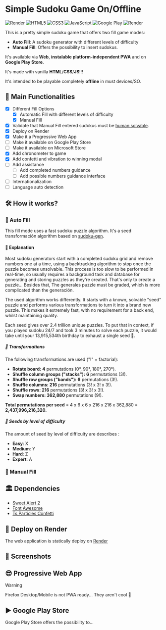 # Simple Sudoku Game On/Offline

![Render](https://img.shields.io/badge/Render-%46E3B7.svg?style=for-the-badge&logo=render&logoColor=white)
![HTML5](https://img.shields.io/badge/html5-%23E34F26.svg?style=for-the-badge&logo=html5&logoColor=white)
![CSS3](https://img.shields.io/badge/css3-%231572B6.svg?style=for-the-badge&logo=css3&logoColor=white)
![JavaScript](https://img.shields.io/badge/javascript-%23323330.svg?style=for-the-badge&logo=javascript&logoColor=%23F7DF1E)
![Google Play](https://img.shields.io/badge/Google_Play-414141?style=for-the-badge&logo=google-play&logoColor=white)
![Render](https://img.shields.io/badge/Render-46E3B7?style=for-the-badge&logo=render&logoColor=white)

This is a pretty simple sudoku game that offers two fill game modes: 
- **Auto Fill**: A sudoku generator with different
levels of difficulty
- **Manual Fill**: Offers the possibility to insert sudokus. 

It's available via **Web**, **instalable platform-independent PWA**
and on **Google Play Store**.

It's made with vanilla **HTML**/**CSS**/**JS**!!!

It's intended to be playable completely **offline**  in must devices/SO.

## 📖 Main Functionalities 
- [x] Different Fill Options
  - [x] Automatic Fill with different levels of difficulty
  - [x] Manual Fill
- [x] Validate that Manual Fill entered sudokus must be [human solvable](https://www.technologyreview.com/2012/01/06/188520/mathematicians-solve-minimum-sudoku-problem/).
- [x] Deploy on Render
- [x] Make it a Progressive Web App
- [ ] Make it available on Google Play Store
- [ ] Make it available on Microsoft Store
- [x] Add chronometer to game
- [x] Add confetti and vibration to winning modal
- [ ] Add assistance
  - [ ] Add completed numbers guidance
  - [ ] Add possible numbers guidance interface
- [ ] Internationalization
- [ ] Language auto detection

## 🛠️ How it works?
### 🤖 Auto Fill
This fill mode uses a fast sudoku puzzle algorithm. It's a seed transformación algorithm  based on [sudoku-gen](https://github.com/petewritescode/sudoku-gen).

#### 📜 Explanation
Most sudoku generators start with a completed sudoku grid and remove numbers one at a time, using a backtracking algorithm to stop once the puzzle becomes unsolvable. This process is too slow to be performed in real-time, so usually requires a background task and database for generating and storing puzzles as they're created. That's only to create a puzzle... Besides that, The generales puzzle must be graded, which is more complicated than the generación.

The used algorithm works differently. It starts with a known, solvable "seed" puzzle and performs various transformations to turn it into a brand new puzzle. This makes it extremely fast, with no requirement for a back end, whilst maintaining quality.

Each seed gives over 2.4 trillion unique puzzles. To put that in context, if you played sudoku 24/7 and took 3 minutes to solve each puzzle, it would take until your 13,915,534th birthday to exhaust a single seed 🎂.

##### 🔮 Transformations
The following transformations are used ("!" = factorial):

- **Rotate board:** **4** permutations (0°, 90°, 180°, 270°).
- **Shuffle column groups ("stacks"):** **6** permutations (3!).
- **Shuffle row groups ("bands"):** **6** permutations (3!).
- **Shuffle columns: 216** permutations (3! x 3! x 3!).
- **Shuffle rows: 216** permutations (3! x 3! x 3!).
- **Swap numbers: 362,880** permutations (9!).

**Total permutations per seed** = 4 x 6 x 6 x 216 x 216 x 362,880 = **2,437,996,216,320.**

##### 🌱 Seeds by level of difficulty
The amount of seed by level of difficulty are describes :
- **Easy**: X
- **Medium**: Y
- **Hard**: Z
- **Expert**: A



### 👾 Manual Fill


## 🏛️ Dependencies
- [Sweet Alert 2](https://sweetalert2.github.io/)
- [Font Awesome](https://fontawesome.com/)
- [Ts Particles Confetti](https://confetti.js.org/#)

## 🚀 Deploy on Render
The web application is statically deploy on [Render](https://sudoku-play.onrender.com)

## 📸 Screenshots

## 😎 Progressive Web App
> [!WARNING] 
> Firefox Desktop/Mobile is not PWA ready... They aren't cool 🫤


## ▶️ Google Play Store
Google Play Store offers the possibility to...



